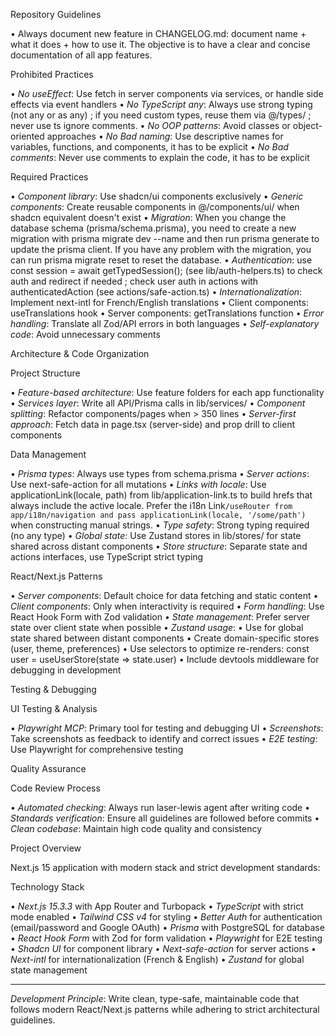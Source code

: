 Repository Guidelines

•  Always document new feature in CHANGELOG.md: document name + what it does + how to use it. The objective is to have a clear and concise documentation of all app features.

Prohibited Practices

•   *No useEffect*: Use fetch in server components via services, or handle side effects via event handlers
•   *No TypeScript any*: Always use strong typing (not any or as any) ; if you need custom types, reuse them via @/types/ ; never use ts ignore comments.
•   *No OOP patterns*: Avoid classes or object-oriented approaches
•   *No Bad naming*: Use descriptive names for variables, functions, and components, it has to be explicit
•   *No Bad comments*: Never use comments to explain the code, it has to be explicit

Required Practices

•   *Component library*: Use shadcn/ui components exclusively
•   *Generic components*: Create reusable components in @/components/ui/ when shadcn equivalent doesn't exist
•   *Migration*: When you change the database schema (prisma/schema.prisma), you need to create a new migration with prisma migrate dev --name <migration-name> and then run prisma generate to update the prisma client. If you have any problem with the migration, you can run prisma migrate reset to reset the database.
•   *Authentication*: use const session = await getTypedSession(); (see lib/auth-helpers.ts) to check auth and redirect if needed ; check user auth in actions with authenticatedAction (see actions/safe-action.ts)
•   *Internationalization*: Implement next-intl for French/English translations
•   Client components: useTranslations hook
•   Server components: getTranslations function
•   *Error handling*: Translate all Zod/API errors in both languages
•   *Self-explanatory code*: Avoid unnecessary comments

Architecture & Code Organization

Project Structure

•   *Feature-based architecture*: Use feature folders for each app functionality
•   *Services layer*: Write all API/Prisma calls in lib/services/
•   *Component splitting*: Refactor components/pages when > 350 lines
•   *Server-first approach*: Fetch data in page.tsx (server-side) and prop drill to client components

Data Management

•   *Prisma types*: Always use types from schema.prisma
•   *Server actions*: Use next-safe-action for all mutations
•   *Links with locale*: Use applicationLink(locale, path) from lib/application-link.ts to build hrefs that always include the active locale. Prefer the i18n Link`/useRouter from app/i18n/navigation and pass applicationLink(locale, '/some/path')` when constructing manual strings.
•   *Type safety*: Strong typing required (no any type)
•   *Global state*: Use Zustand stores in lib/stores/ for state shared across distant components
•   *Store structure*: Separate state and actions interfaces, use TypeScript strict typing

React/Next.js Patterns

•   *Server components*: Default choice for data fetching and static content
•   *Client components*: Only when interactivity is required
•   *Form handling*: Use React Hook Form with Zod validation
•   *State management*: Prefer server state over client state when possible
•   *Zustand usage*:
•   Use for global state shared between distant components
•   Create domain-specific stores (user, theme, preferences)
•   Use selectors to optimize re-renders: const user = useUserStore(state => state.user)
•   Include devtools middleware for debugging in development

Testing & Debugging

UI Testing & Analysis

•   *Playwright MCP*: Primary tool for testing and debugging UI
•   *Screenshots*: Take screenshots as feedback to identify and correct issues
•   *E2E testing*: Use Playwright for comprehensive testing

Quality Assurance

Code Review Process

•   *Automated checking*: Always run laser-lewis agent after writing code
•   *Standards verification*: Ensure all guidelines are followed before commits
•   *Clean codebase*: Maintain high code quality and consistency

Project Overview

Next.js 15 application with modern stack and strict development standards:

Technology Stack

•   *Next.js 15.3.3* with App Router and Turbopack
•   *TypeScript* with strict mode enabled
•   *Tailwind CSS v4* for styling
•   *Better Auth* for authentication (email/password and Google OAuth)
•   *Prisma* with PostgreSQL for database
•   *React Hook Form* with Zod for form validation
•   *Playwright* for E2E testing
•   *Shadcn UI* for component library
•   *Next-safe-action* for server actions
•   *Next-intl* for internationalization (French & English)
•   *Zustand* for global state management

---

*Development Principle*: Write clean, type-safe, maintainable code that follows modern React/Next.js patterns while adhering to strict architectural guidelines.